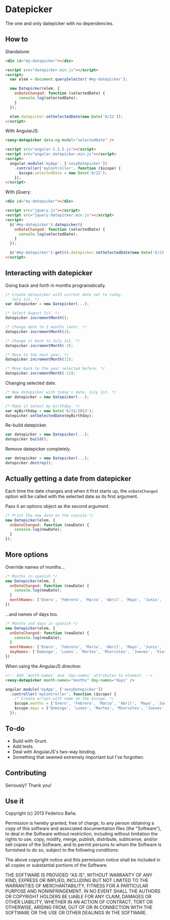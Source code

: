 Datepicker
==========

The one and only datepicker with no dependencies.

How to
----------

Standalone:

```html
<div id="my-datepicker"></div>

<script src="datepicker.min.js"></script>
<script>
  var elem = document.querySelector('#my-datepicker');

  new Datepicker(elem, {
    onDateChanged: function (selectedDate) {
      console.log(selectedDate);
    }
  });

  elem.datepicker.setSelectedDate(new Date('6/22'));
</script>
```

With AngularJS:

```html
<sexy-datepicker data-ng-model="selectedDate" />

<script src="angular-1.1.5.js"></script>
<script src="angular.datepicker.min.js"></script>
<script>
  angular.module('myApp', ['sexyDatepicker'])
    .controller('myController', function ($scope) {
      $scope.selectedDate = new Date('6/22');
    });
</script>
```

With jQuery:

```html
<div id="my-datepicker"></div>

<script src="jquery.js"></script>
<script src="jquery.datepicker.min.js"></script>
<script>
  $('#my-datepicker').datepicker({
    onDateChanged: function (selectedDate) {
      console.log(selectedDate);
    }
  });

  $('#my-datepicker').get(0).datepicker.setSelectedDate(new Date('6/22'));
</script>
```

Interacting with datepicker
----------

Going back and forth in months programatically.

```javascript
/* Create datepicker with current date set to today.
   July 1st. */
var datepicker = new Datepicker(...);

/* Select August 1st. */
datepicker.incrementMonth();

/* Change date to 2 months later. */
datepicker.incrementMonth(2);

/* Change it back to July 1st. */
datepicker.incrementMonth(-3);

/* Move to the next year. */
datepicker.incrementMonth(12);

/* Move back to the year selected before. */
datepicker.incrementMonth(-12);
```

Changing selected date.

```javascript
/* New datepicker with today's date. July 1st. */
var datepicker = new Datepicker(...);

/* Make it select my birthday. */
var myBirthday = new Date('6/22/2013');
datepicker.setSelectedDate(myBirthday);
```

Re-build datepicker.

```javascript
var datepicker = new Datepicker(...);
datepicker.build();
```

Remove datepicker completely.

```javascript
var datepicker = new Datepicker(...);
datepicker.destroy();
```

Actually getting a date from datepicker
----------

Each time the date changes and when it first starts up, the `onDateChanged` option will be called with the selected date as its first argument.

Pass it an options object as the second argument.

```javascript
/* Print the new date on the console */
new Datepicker(elem, {
  onDateChanged: function (newDate) {
    console.log(newDate);
  }
});
```

More options
----------

Override names of months...

```javascript
/* Months in spanish */
new Datepicker(elem, {
  onDateChanged: function (newDate) {
    console.log(newDate);
  }
  monthNames: ['Enero', 'Febrero', 'Marzo', 'Abril', 'Mayo', 'Junio', 'Julio', 'Agosto', 'Setiembre', 'Octubre', 'Noviembre', 'Diciembre']
})
```

...and names of days too.

```javascript
/* Months and days in spanish */
new Datepicker(elem, {
  onDateChanged: function (newDate) {
    console.log(newDate);
  }
  monthNames: ['Enero', 'Febrero', 'Marzo', 'Abril', 'Mayo', 'Junio', 'Julio', 'Agosto', 'Setiembre', 'Octubre', 'Noviembre', 'Diciembre'],
  dayNames: ['Domingo', 'Lunes', 'Martes', 'Miercoles', 'Jueves', 'Viernes', 'Sabado']
})
```

When using the AngularJS directive:

```html
<!-- Add `month-names` and `day-names` attributes to element. -->
<sexy-datepicker month-names="months" day-names="days" />
```

```javascript
angular.module('myApp', ['sexyDatepicker'])
  .controller('myController', function ($scope) {
    /* Create arrays with name on the $scope. */
    $scope.months = ['Enero', 'Febrero', 'Marzo', 'Abril', 'Mayo', 'Junio', 'Julio', 'Agosto', 'Setiembre', 'Octubre', 'Noviembre', 'Diciembre'];
    $scope.days = ['Domingo', 'Lunes', 'Martes', 'Miercoles', 'Jueves', 'Viernes', 'Sabado'];
  });
```

To-do
-----------
* Build with Grunt.
* Add tests.
* Deal with AngularJS's two-way binding.
* Something that seemed extremely important but I've forgotten.

Contributing
-----------

Seriously? Thank you!

Use it
-----------
Copyright (c) 2013 Federico Baña.

Permission is hereby granted, free of charge, to any person obtaining a copy
of this software and associated documentation files (the "Software"), to deal
in the Software without restriction, including without limitation the rights
to use, copy, modify, merge, publish, distribute, sublicense, and/or sell
copies of the Software, and to permit persons to whom the Software is
furnished to do so, subject to the following conditions:

The above copyright notice and this permission notice shall be included in
all copies or substantial portions of the Software.

THE SOFTWARE IS PROVIDED "AS IS", WITHOUT WARRANTY OF ANY KIND, EXPRESS OR
IMPLIED, INCLUDING BUT NOT LIMITED TO THE WARRANTIES OF MERCHANTABILITY,
FITNESS FOR A PARTICULAR PURPOSE AND NONINFRINGEMENT. IN NO EVENT SHALL THE
AUTHORS OR COPYRIGHT HOLDERS BE LIABLE FOR ANY CLAIM, DAMAGES OR OTHER
LIABILITY, WHETHER IN AN ACTION OF CONTRACT, TORT OR OTHERWISE, ARISING FROM,
OUT OF OR IN CONNECTION WITH THE SOFTWARE OR THE USE OR OTHER DEALINGS IN
THE SOFTWARE.
